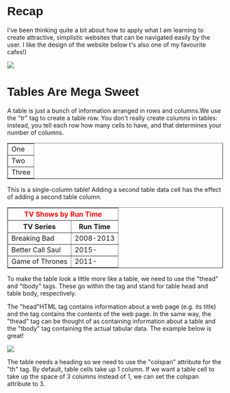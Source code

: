 <html>
	<head>
		<title>Recap and Tables</title>
	</head>
	<body>
	<h1 style="font-family: Arial">Recap</h1>	
		<p> I've been thinking quite a bit about how to apply what I am learning to create attractive, simplistic websites that can be navigated easily by the user. I like the design of the website below t's also one of my favourite cafes!)</p>
	    <a href="http://www.thegroundworks.co.uk/" target="_blank">	<img src="https://s3.eu-west-2.amazonaws.com/sallearnstocode.images/The+Groundworks.PNG" /> </a>
	<h1 style="font-family: Arial">Tables Are Mega Sweet</h1>	
	<p>A table is just a bunch of information arranged in rows and columns.We use the "tr" tag to create a table row. You don't really create columns in tables: instead, you tell each row how many cells to have, and that determines your number of columns.</p>
	<table border="1px">
        	<tr>
                 	<td>One</td>
            	</tr>
                 	<td>Two</t>
            	<tr>
                	<td>Three</t> 
           	</tr>
                <tr>
                </tr>
        </table>
	<p>This is a single-column table! Adding a second table data cell has the effect of adding a second table column.</p>
	<table border="1px">
		<thead>
			 <tr style="color:red">
                  		<th colspan="2">TV Shows by Run Time</th>
                	</tr>
			<tr>
				<th>TV Series</th>
				<th>Run Time</th>			
			</tr>
            	</thead>
            		<tr>
                		<td>Breaking Bad</td>
                		<td>2008-2013</td>     
          		</tr>
           		<tr>
                		<td>Better Call Saul</td>
                		<td>2015-</td>
           		</tr>
          		<tr>
                		<td>Game of Thrones</td>
               			<td>2011-</td>
            		</tr>
        </table>
<p>To make the table look a little more like a table, we need to use the "thead" and "tbody" tags. These go within the <table> tag and stand for table head and table body, respectively.</p>
<p>The "head"HTML tag contains information about a web page (e.g. its title) and the <body> tag contains the contents of the web page. In the same way, the "thead" tag can be thought of as containing information about a table and the "tbody" tag containing the actual tabular data. The example below is great!</p>
<a href="https://www.codecademy.com/en/courses/web-beginner-en-f8mcL/1/2?curriculum_id=50579fb998b470000202dc8b" target="_blank"><img src="https://s3.eu-west-2.amazonaws.com/sallearnstocode.images/Table+Example.PNG" /></a>
<p>The table needs a heading so we need to use the "colspan" attribute for the "th" tag. By default, table cells take up 1 column. If we want a table cell to take up the space of 3 columns instead of 1, we can set the colspan attribute to 3.</p>
	</body>
</html>
